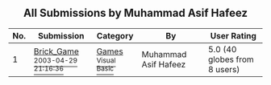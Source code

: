 ﻿<div align="center">

## All Submissions by Muhammad Asif Hafeez

</div>

No.  | Submission | Category | By   | User Rating
---- | ---------- | -------- | ---- | -----------
1 | [Brick\_Game<br /><sup>2003-04-29 21:16:36</sup>](https://github.com/Planet-Source-Code/muhammad-asif-hafeez-brick-game__1-45464) | [Games<br /><sup>Visual Basic</sup>](../ByCategory/games__1-38.md) | Muhammad Asif Hafeez | 5.0 (40 globes from 8 users)
